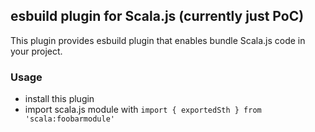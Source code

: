 ## esbuild plugin for Scala.js (currently just PoC)

This plugin provides esbuild plugin that enables bundle Scala.js code in your project.

### Usage

- install this plugin
- import scala.js module with `import { exportedSth } from 'scala:foobarmodule'`
